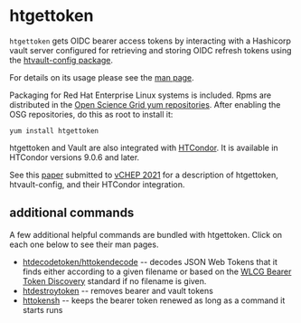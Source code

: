 # htgettoken

`htgettoken` gets OIDC bearer access tokens by interacting with a
Hashicorp vault server configured for retrieving and storing OIDC
refresh tokens using the
[htvault-config package](https://github.com/fermitools/htvault-config).

For details on its usage please see the
[man page](https://htmlpreview.github.io/?https://github.com/fermitools/htgettoken/blob/master/htgettoken.html).

Packaging for Red Hat Enterprise Linux systems is included.  Rpms are
distributed in the
[Open Science Grid yum repositories](https://opensciencegrid.org/docs/common/yum/#install-the-osg-repositories).
After enabling the OSG repositories, do this as root to install it:
```
yum install htgettoken
```

htgettoken and Vault are also integrated with 
[HTCondor](https://htcondor.readthedocs.io/en/latest/admin-manual/file-and-cred-transfer.html#using-vault-as-the-oauth-client).
It is available in HTCondor versions 9.0.6 and later.

See this
[paper](https://github.com/fermitools/htgettoken/files/6063416/CHEP21_Paper_Htgettoken.pdf)
submitted to
[vCHEP 2021](https://indico.cern.ch/event/948465/)
for a description of htgettoken, htvault-config, and their HTCondor
integration.

## additional commands

A few additional helpful commands are bundled with htgettoken.
Click on each one below to see their man pages.

- [htdecodetoken/httokendecode](https://htmlpreview.github.io/?https://github.com/fermitools/htgettoken/blob/master/htdecodetoken.html) --
  decodes JSON Web Tokens that it finds either according to a given
  filename or based on the
  [WLCG Bearer Token Discovery](https://zenodo.org/record/3937438#.YUDw7aBOlTY)
  standard if no filename is given.
- [htdestroytoken](https://htmlpreview.github.io/?https://github.com/fermitools/htgettoken/blob/master/htdestroytoken.html) --
  removes bearer and vault tokens
- [httokensh](https://htmlpreview.github.io/?https://github.com/fermitools/htgettoken/blob/master/httokensh.html) --
  keeps the bearer token renewed as long as a command it starts runs
